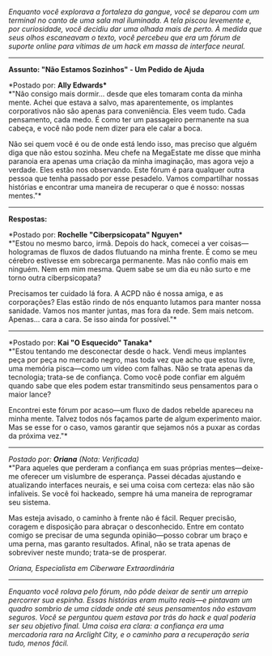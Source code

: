 _Enquanto você explorava a fortaleza da gangue, você se deparou com um terminal no canto de uma sala mal iluminada. A tela piscou levemente e, por curiosidade, você decidiu dar uma olhada mais de perto. À medida que seus olhos escaneavam o texto, você percebeu que era um fórum de suporte online para vítimas de um hack em massa de interface neural._

---

**Assunto: "Não Estamos Sozinhos" - Um Pedido de Ajuda**

\*Postado por: **Ally Edwards\***  
\*"Não consigo mais dormir... desde que eles tomaram conta da minha mente. Achei que estava a salvo, mas aparentemente, os implantes corporativos não são apenas para conveniência. Eles veem tudo. Cada pensamento, cada medo. É como ter um passageiro permanente na sua cabeça, e você não pode nem dizer para ele calar a boca.

Não sei quem você é ou de onde está lendo isso, mas preciso que alguém diga que não estou sozinha. Meu chefe na MegaEstate me disse que minha paranoia era apenas uma criação da minha imaginação, mas agora vejo a verdade. Eles estão nos observando. Este fórum é para qualquer outra pessoa que tenha passado por esse pesadelo. Vamos compartilhar nossas histórias e encontrar uma maneira de recuperar o que é nosso: nossas mentes."\*

---

**Respostas:**

\*Postado por: **Rochelle "Ciberpsicopata" Nguyen\***  
\*"Estou no mesmo barco, irmã. Depois do hack, comecei a ver coisas—hologramas de fluxos de dados flutuando na minha frente. É como se meu cérebro estivesse em sobrecarga permanente. Mas não confio mais em ninguém. Nem em mim mesma. Quem sabe se um dia eu não surto e me torno outra ciberpsicopata?

Precisamos ter cuidado lá fora. A ACPD não é nossa amiga, e as corporações? Elas estão rindo de nós enquanto lutamos para manter nossa sanidade. Vamos nos manter juntas, mas fora da rede. Sem mais netcom. Apenas... cara a cara. Se isso ainda for possível."\*

---

\*Postado por: **Kai "O Esquecido" Tanaka\***  
\*"Estou tentando me desconectar desde o hack. Vendi meus implantes peça por peça no mercado negro, mas toda vez que acho que estou livre, uma memória pisca—como um vídeo com falhas. Não se trata apenas da tecnologia; trata-se de confiança. Como você pode confiar em alguém quando sabe que eles podem estar transmitindo seus pensamentos para o maior lance?

Encontrei este fórum por acaso—um fluxo de dados rebelde apareceu na minha mente. Talvez todos nós façamos parte de algum experimento maior. Mas se esse for o caso, vamos garantir que sejamos nós a puxar as cordas da próxima vez."\*

---

_Postado por: **Oriana** (Nota: Verificada)_  
\*"Para aqueles que perderam a confiança em suas próprias mentes—deixe-me oferecer um vislumbre de esperança. Passei décadas ajustando e atualizando interfaces neurais, e sei uma coisa com certeza: elas não são infalíveis. Se você foi hackeado, sempre há uma maneira de reprogramar seu sistema.

Mas esteja avisado, o caminho à frente não é fácil. Requer precisão, coragem e disposição para abraçar o desconhecido. Entre em contato comigo se precisar de uma segunda opinião—posso cobrar um braço e uma perna, mas garanto resultados. Afinal, não se trata apenas de sobreviver neste mundo; trata-se de prosperar.

_Oriana, Especialista em Ciberware Extraordinária_

---

_Enquanto você rolava pelo fórum, não pôde deixar de sentir um arrepio percorrer sua espinha. Essas histórias eram muito reais—e pintavam um quadro sombrio de uma cidade onde até seus pensamentos não estavam seguros. Você se perguntou quem estava por trás do hack e qual poderia ser seu objetivo final. Uma coisa era clara: a confiança era uma mercadoria rara na Arclight City, e o caminho para a recuperação seria tudo, menos fácil._

